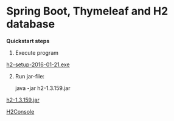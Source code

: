 # Spring Boot, Thymeleaf and H2 database

**Quickstart steps**

1. Execute program 

[h2-setup-2016-01-21.exe](https://github.com/adm3942soit/test/tree/master/lib) 

2. Run jar-file:
   
   java -jar h2-1.3.159.jar
   
[h2-1.3.159.jar](https://github.com/adm3942soit/test/tree/master/lib)

[H2Console]()
